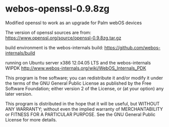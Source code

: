 # webos-openssl-0.9.8zg
Modified openssl to work as an upgrade for Palm webOS devices

The version of openssl sources are from:
https://www.openssl.org/source/openssl-0.9.8zg.tar.gz

build environment is the webos-internals build:
https://github.com/webos-internals/build

running on Ubuntu server x386 12.04.05 LTS and the webos-internals WIPDK
http://www.webos-internals.org/wiki/WebOS_Internals_PDK

This program is free software; you can redistribute it and/or modify
it under the terms of the GNU General Public License as published by
the Free Software Foundation; either version 2 of the License, or
(at your option) any later version.

This program is distributed in the hope that it will be useful,
but WITHOUT ANY WARRANTY; without even the implied warranty of
MERCHANTABILITY or FITNESS FOR A PARTICULAR PURPOSE. See the GNU
General Public License for more details.
